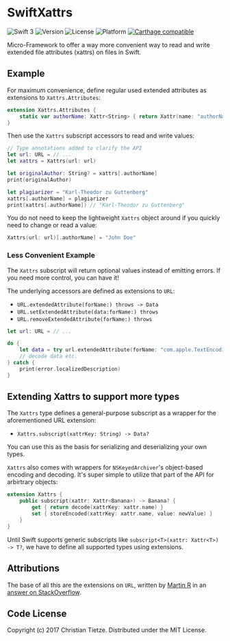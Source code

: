 # SwiftXattrs

![Swift 3](https://img.shields.io/badge/Swift-3.2-blue.svg?style=flat)
![Version](https://img.shields.io/github/tag/CleanCocoa/SwiftXattrs.svg?style=flat)
![License](https://img.shields.io/github/license/CleanCocoa/SwiftXattrs.svg?style=flat)
![Platform](https://img.shields.io/badge/platform-macOS-lightgrey.svg?style=flat)
[![Carthage compatible](https://img.shields.io/badge/Carthage-compatible-4BC51D.svg?style=flat)](https://github.com/Carthage/Carthage)

Micro-Framework to offer a way more convenient way to read and write extended file attributes (xattrs) on files in Swift. 

## Example

For maximum convenience, define regular used extended attributes as extensions to `Xattrs.Attributes`:

```swift
extension Xattrs.Attributes {
    static var authorName: Xattr<String> { return Xattr(name: "authorName") }
}
```

Then use the `Xattrs` subscript accessors to read and write values:

```swift
// Type annotations added to clarify the API
let url: URL = // ... 
let xattrs = Xattrs(url: url)

let originalAuthor: String? = xattrs[.authorName]
print(originalAuthor)

let plagiarizer = "Karl-Theodor zu Guttenberg"
xattrs[.authorName] = plagiarizer
print(xattrs[.authorName]) // "Karl-Theodor zu Guttenberg" 
```

You do not need to keep the lightweight `Xattrs` object around if you quickly need to change or read a value:

```swift
Xattrs(url: url)[.authorName] = "John Doe"
```

### Less Convenient Example

The `Xattrs` subscript will return optional values instead of emitting errors. If you need more control, you can have it!

The underlying accessors are defined as extensions to `URL`:

- `URL.extendedAttribute(forName:) throws -> Data`
- `URL.setExtendedAttribute(data:forName:) throws`
- `URL.removeExtendedAttribute(forName:) throws`

```swift
let url: URL = // ...

do {
    let data = try url.extendedAttribute(forName: "com.apple.TextEncoding")
    // decode data etc.
} catch {
    print(error.localizedDescription)
}
```

## Extending Xattrs to support more types

The `Xattrs` type defines a general-purpose subscript as a wrapper for the aforementioned URL extension:

- `Xattrs.subscript(xattrKey: String) -> Data?`

You can use this as the basis for serializing and deserializing your own types.

`Xattrs` also comes with wrappers for `NSKeyedArchiver`'s object-based encoding and decoding. It's super simple to utilize that part of the API for arbirtrary objects:

```swift
extension Xattrs {
    public subscript(xattr: Xattr<Banana>) -> Banana? {
        get { return decode(xattrKey: xattr.name) }
        set { storeEncoded(xattrKey: xattr.name, value: newValue) }
    }
}
```

Until Swift supports generic subscripts like `subscript<T>(xattr: Xattr<T>) -> T?`, we have to define all supported types using extensions.


## Attributions

The base of all this are the extensions on `URL`, written by [Martin R](https://stackoverflow.com/users/1187415/martin-r) in an [answer on StackOverflow](https://stackoverflow.com/a/38343753/1460929).


## Code License

Copyright (c) 2017 Christian Tietze. Distributed under the MIT License.
